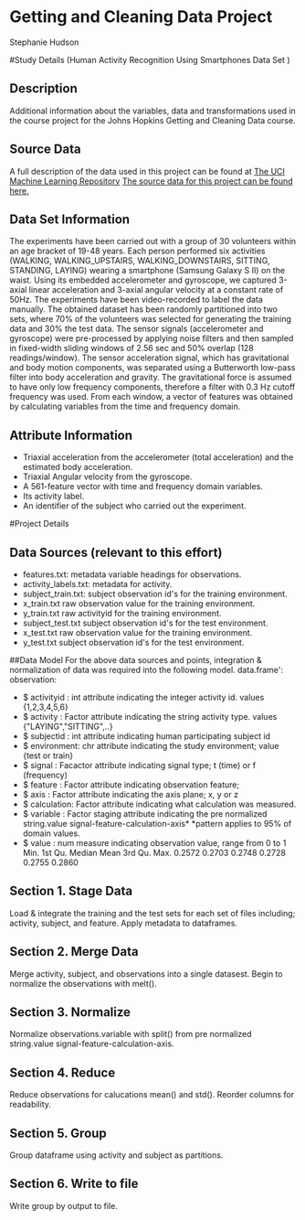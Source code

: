 # Getting and Cleaning Data Project 

Stephanie Hudson

#Study Details 
(Human Activity Recognition Using Smartphones Data Set )
## Description
Additional information about the variables, data and transformations used in the course project for the Johns Hopkins Getting and Cleaning Data course.

## Source Data
A full description of the data used in this project can be found at [The UCI Machine Learning Repository](http://archive.ics.uci.edu/ml/datasets/Human+Activity+Recognition+Using+Smartphones)
[The source data for this project can be found here.](https://d396qusza40orc.cloudfront.net/getdata%2Fprojectfiles%2FUCI%20HAR%20Dataset.zip)

## Data Set Information
The experiments have been carried out with a group of 30 volunteers within an age bracket of 19-48 years. Each person performed six activities (WALKING, WALKING_UPSTAIRS, WALKING_DOWNSTAIRS, SITTING, STANDING, LAYING) wearing a smartphone (Samsung Galaxy S II) on the waist. Using its embedded accelerometer and gyroscope, we captured 3-axial linear acceleration and 3-axial angular velocity at a constant rate of 50Hz. The experiments have been video-recorded to label the data manually. The obtained dataset has been randomly partitioned into two sets, where 70% of the volunteers was selected for generating the training data and 30% the test data. 
The sensor signals (accelerometer and gyroscope) were pre-processed by applying noise filters and then sampled in fixed-width sliding windows of 2.56 sec and 50% overlap (128 readings/window). The sensor acceleration signal, which has gravitational and body motion components, was separated using a Butterworth low-pass filter into body acceleration and gravity. The gravitational force is assumed to have only low frequency components, therefore a filter with 0.3 Hz cutoff frequency was used. From each window, a vector of features was obtained by calculating variables from the time and frequency domain.

## Attribute Information
- Triaxial acceleration from the accelerometer (total acceleration) and the estimated body acceleration. 
- Triaxial Angular velocity from the gyroscope. 
- A 561-feature vector with time and frequency domain variables. 
- Its activity label. 
- An identifier of the subject who carried out the experiment.

#Project Details 

## Data Sources (relevant to this effort)
- features.txt:          metadata variable headings for observations.  
- activity_labels.txt:   metadata for activity.
- subject_train.txt:     subject observation id's  for the training environment.
- x_train.txt            raw observation value for the training environment.
- y_train.txt            raw activityid  for the training environment.
- subject_test.txt       subject observation id's  for the test environment.
- x_test.txt             raw observation value for the training environment.
- y_test.txt             subject observation id's  for the test environment.


##Data Model
For the above data sources and points, integration & normalization of data was required into the following model.
data.frame':	observation:
 - $ activityid : int         attribute indicating the integer activity id.  values {1,2,3,4,5,6}
 - $ activity   : Factor      attribute indicating the string activity type. values {"LAYING","SITTING",..}
 - $ subjectid  : int         attribute indicating human participating subject id
 - $ environment: chr         attribute indicating the study environment; value {test or train}  
 - $ signal     : Facactor    attribute indicating signal type; t (time) or f (frequency)
 - $ feature    : Factor      attribute indicating observation feature; 
 - $ axis       : Factor      attribute indicating the axis plane; x, y or z
 - $ calculation: Factor      attribute indicating what calculation was measured.
 - $ variable   : Factor      staging attribute indicating the pre normalized string.value  signal-feature-calculation-axis*
                            *pattern applies to 95% of domain values.
 - $ value      : num         measure indicating observation value, range from 0 to 1 
                            Min. 1st Qu.  Median    Mean 3rd Qu.    Max. 
                            0.2572  0.2703  0.2748  0.2728  0.2755  0.2860 



## Section 1. Stage Data
Load & integrate the training and the test sets for each set of files including; activity, subject, and feature.  Apply metadata to dataframes.

## Section 2. Merge Data 
Merge activity, subject, and observations into a single datasest.  Begin to normalize the observations with melt().  

## Section 3. Normalize 
Normalize observations.variable with split() from pre normalized string.value  signal-feature-calculation-axis.

## Section 4. Reduce 
Reduce observations for calucations mean() and std().   Reorder columns for readability. 

## Section 5.  Group 
Group dataframe using activity and subject as partitions.  

## Section 6.  Write to file 
Write group by output to file. 

